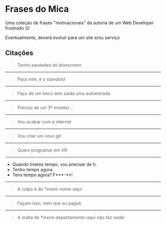 # Frases do Mica
Uma coleção de frases "motivacionais" da autoria de um Web Developer frustrado :wink:

Eventualmente, deverá evoluir para um site e/ou serviço

## Citações

> Tenho saudades do *bluescreen*

---

> Para mim, é o *standard*

---

> Faço de um beco sem saída uma autoestrada

---

> Preciso de um 3º monitor...

---

> Vou acabar com a internet

---

> Vou criar um novo git

---

> Quero programar em VR

---

> 
- Quando tiveres tempo, vou precisar de ti.
- Tenho tempo agora.
- Tens tempo agora? F\*\*\*-\*\*!

---

> A culpa é do \**insira-nome-aqui*

---

> Façam isso, nem que eu pague

---

> A malta de \**insira-departamento-aqui* não faz nada!

